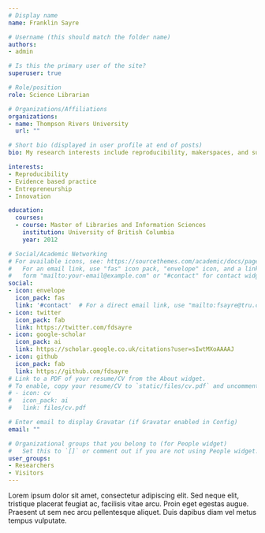 ```yaml
---
# Display name
name: Franklin Sayre

# Username (this should match the folder name)
authors:
- admin

# Is this the primary user of the site?
superuser: true

# Role/position
role: Science Librarian

# Organizations/Affiliations
organizations:
- name: Thompson Rivers University
  url: ""

# Short bio (displayed in user profile at end of posts)
bio: My research interests include reproducibility, makerspaces, and supporting innovation and entrepreneurship.

interests:
- Reproducibility
- Evidence based practice
- Entrepreneurship
- Innovation

education:
  courses:
  - course: Master of Libraries and Information Sciences
    institution: University of British Columbia
    year: 2012

# Social/Academic Networking
# For available icons, see: https://sourcethemes.com/academic/docs/page-builder/#icons
#   For an email link, use "fas" icon pack, "envelope" icon, and a link in the
#   form "mailto:your-email@example.com" or "#contact" for contact widget.
social:
- icon: envelope
  icon_pack: fas
  link: '#contact'  # For a direct email link, use "mailto:fsayre@tru.ca".
- icon: twitter
  icon_pack: fab
  link: https://twitter.com/fdsayre
- icon: google-scholar
  icon_pack: ai
  link: https://scholar.google.co.uk/citations?user=sIwtMXoAAAAJ
- icon: github
  icon_pack: fab
  link: https://github.com/fdsayre
# Link to a PDF of your resume/CV from the About widget.
# To enable, copy your resume/CV to `static/files/cv.pdf` and uncomment the lines below.
# - icon: cv
#   icon_pack: ai
#   link: files/cv.pdf

# Enter email to display Gravatar (if Gravatar enabled in Config)
email: ""

# Organizational groups that you belong to (for People widget)
#   Set this to `[]` or comment out if you are not using People widget.
user_groups:
- Researchers
- Visitors
---
```



Lorem ipsum dolor sit amet, consectetur adipiscing elit. Sed neque elit, tristique placerat feugiat ac, facilisis vitae arcu. Proin eget egestas augue. Praesent ut sem nec arcu pellentesque aliquet. Duis dapibus diam vel metus tempus vulputate.
